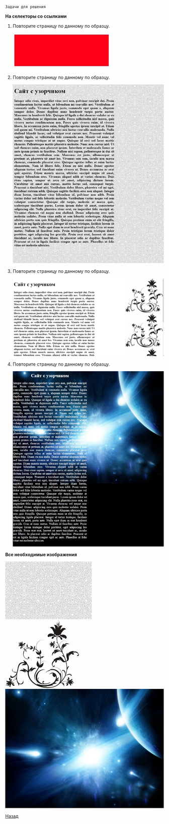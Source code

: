     Задачи для решения

**На селекторы со ссылками**
 
1. Повторите страницу по данному по образцу.

   ![Повторите страницу по данному по образцу](img/1.jpg)
   
2. Повторите страницу по данному по образцу.
   
   ![Повторите страницу по данному по образцу](img/2.jpg)
   
3. Повторите страницу по данному по образцу.
   
   ![Повторите страницу по данному по образцу](img/3.jpg)
   
4. Повторите страницу по данному по образцу.

   ![Повторите страницу по данному по образцу](img/4.jpg)
   
**Все необходимые изображения**

   ![Повторите страницу по данному по образцу](img/fon.jpg) ![Повторите страницу по данному по образцу](img/fon1.jpg) ![Повторите страницу по данному по образцу](img/space.jpg)   
   
[Назад](https://github.com/KinShish/learning_task_1/tree/master/6)